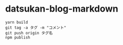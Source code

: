# datsukan-blog-markdown

```none
yarn build
git tag -a タグ -m "コメント"
git push origin タグ名
npm publish
```
